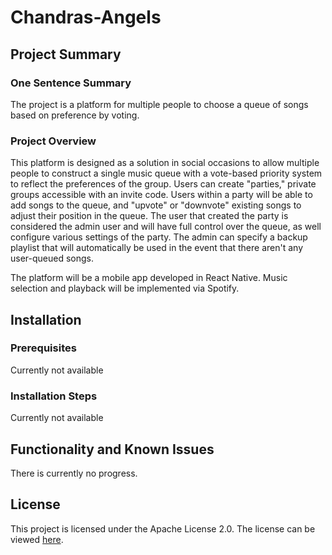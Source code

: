 # Chandras-Angels

## Project Summary
### One Sentence Summary
The project is a platform for multiple people to choose a queue of songs based on preference by voting.
### Project Overview
This platform is designed as a solution in social occasions to allow multiple people  to construct a single music queue with a vote-based priority system to reflect the preferences of the group. Users can create "parties," private groups accessible with an invite code. Users within a party will be able to add songs to the queue, and "upvote" or "downvote" existing songs to adjust their position in the queue. The user that created the party is considered the admin user and will have full control over the queue, as well configure various settings of the party. The admin can specify a backup playlist that will automatically be used in the event that there aren't any user-queued songs.

The platform will be a mobile app developed in React Native. Music selection and playback will be implemented via Spotify. 

## Installation
### Prerequisites
Currently not available
### Installation Steps
Currently not available
## Functionality and Known Issues
There is currently no progress.

## License
This project is licensed under the Apache License 2.0. The license can be viewed [here](LICENSE).

